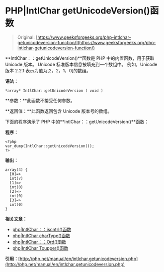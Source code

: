 # PHP|IntlChar getUnicodeVersion()函数

> Original: [https://www.geeksforgeeks.org/php-intlchar-getunicodeversion-function/](https://www.geeksforgeeks.org/php-intlchar-getunicodeversion-function/)

**IntlChar：：getUnicodeVersion()**函数是 PHP 中的内置函数，用于获取 Unicode 版本。 Unicode 标准版本信息被填充到一个数组中。 例如，Unicode 版本 2.2.1 表示为值为[2，2，1，0]的数组。

**语法：**

```
*array* IntlChar::getUnicodeVersion ( void )
```

**参数：**此函数不接受任何参数。

**返回值：**此函数返回包含 Unicode 版本号的数组。

下面的程序演示了 PHP 中的**IntlChar：：getUnicodeVersion()**函数：

**程序：**

```
<?php
var_dump(IntlChar::getUnicodeVersion());
?>
```

**输出：**

```
array(4) {
  [0]=>
  int(7)
  [1]=>
  int(0)
  [2]=>
  int(0)
  [3]=>
  int(0)
}

```

**相关文章：**

*   [php|IntlChar：：iscntrl()函数](https://www.geeksforgeeks.org/php-intlchariscntrl-function/)
*   [php|IntlChar charType()函数](https://www.geeksforgeeks.org/php-intlchar-chartype-function/)
*   [php|IntlChar：：Ord()函数](https://www.geeksforgeeks.org/php-intlcharord-function/)
*   [php|IntlChar Toupper()函数](https://www.geeksforgeeks.org/php-intlchar-toupper-function/)

**引用：**[http://php.net/manual/en/intlchar.getunicodeversion.php](http://php.net/manual/en/intlchar.getunicodeversion.php)